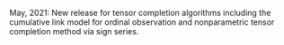 May, 2021:  New release for tensor completion algorithms including the cumulative link model for ordinal observation and nonparametric tensor completion method via sign series.
